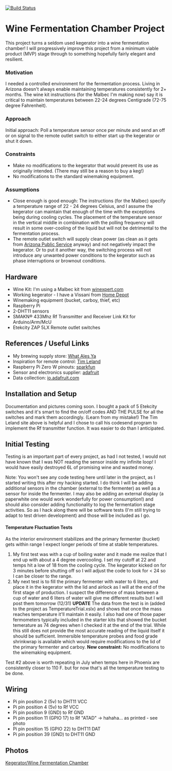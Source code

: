 [![Build Status](https://travis-ci.org/b4youleap/wineferm.svg?branch=master)](https://travis-ci.org/b4youleap/wineferm)
# Wine Fermentation Chamber Project
This project turns a seldom used kegerator into a wine fermentation chamber! I will progressively improve this project from a minimum viable product (MVP) stage through to something hopefully fairly elegant and resilient.

### Motivation
I needed a controlled environment for the fermentation process. Living in Arizona doesn't always enable maintaining temperatures consistently for 2+ months. The wine kit instructions (for the Malbec I'm making now) say it is critical to maintain temperatures between 22-24 degrees Centigrade (72-75 degree Fahrenheit).

### Approach
Initial approach: Poll a temperature sensor once per minute and send an off or on signal to the remote outlet switch to either start up the kegerator or shut it down.

### Constraints
* Make no modifications to the kegerator that would prevent its use as originally intended. (There may still be a reason to buy a keg!)
* No modifications to the standard winemaking equipment.

### Assumptions
* Close enough is good enough: The instructions (for the Malbec) specify a temperature range of 22 - 24 degrees Celsius, and I assume the kegerator can maintain that enough of the time with the exceptions being during cooling cycles. The placement of the temperature sensor in the vertical middle in combination with the polling frequency will result in some over-cooling of the liquid but will not be detrimental to the fermentation process.
* The remote outlet switch will supply clean power (as clean as it gets from [Arizona Public Service](https://www.aps.com/) anyway) and not negatively impact the kegerator. Or to put it another way, the switching process will not introduce any unwanted power conditions to the kegerator such as phase interruptions or brownout conditions.

## Hardware
* Wine Kit: I'm using a Malbec kit from [winexpert.com](https://winexpert.com)
* Working kegerator - I have a Vissani from [Home Depot](https://www.homedepot.com/catalog/pdfImages/89/894db3fc-a2a8-4a2d-a149-49658eb58ddd.pdf)
* Winemaking equipment (bucket, carboy, thief, etc)
* Raspberry Pi
* 2-DHT11 sensors
* SMAKN® 433Mhz Rf Transmitter and Receiver Link Kit for Arduino/Arm/McU
* Etekcity ZAP 5LX Remote outlet switches

## References / Useful Links
* My brewing supply store: [What Ales Ya](http://whatalesya.com)
* Inspiration for remote control: [Tim Leland](https://timleland.com/wireless-power-outlets/)
* Raspberry Pi Zero W pinouts: [sparkfun](https://cdn.sparkfun.com/assets/learn_tutorials/6/7/6/PiZero_1.pdf)
* Sensor and electronics supplier: [adafruit](https://www.adafruit.com/)
* Data collection: [io.adafruit.com](https://io.adafruit.com/)

## Installation and Setup
Documentation and pictures coming soon. I bought a pack of 5 Etekcity switches and it's smart to find the on/off codes AND THE PULSE for all the switches and mark them accordingly. (Learn from my mistake!) The Tim Leland site above is helpful and I chose to call his codesend program to implement the Rf transmitter function. It was easier to do than I anticipated.

## Initial Testing
Testing is an important part of every project, as had I not tested, I would not have known that I was NOT reading the sensor inside my infinite loop! I would have easily destroyed 6L of promising wine and wasted money. 

Note: You won't see any code testing here until later in the project, as I started writing this after my hacking started. I do think I will be adding additional sensors in the chamber (external to the fermenter) as well as a sensor for inside the fermenter. I may also be adding an external display (a paperwhite one would work wonderfully for power consumption!) and should also consider adding functionality to log the fermentation stage activities. So as I hack along there will be software tests (I'm still trying to adapt to test driven development) and those will be included as I go.

#### Temperature Fluctuation Tests
As the interior environment stabilizes and the primary fermenter (bucket) gets within range I expect longer periods of time at stable temperatures.
1. My first test was with a cup of boiling water and it made me realize that I end up with about a 4 degree overcooling. I set my cutoff at 22 and temps hit a low of 18 from the cooling cycle. The kegerator kicked on for 3 minutes before shutting off so I will adjust the code to look for < 24 so I can be closer to the range. 
2. My next test is to fill the primary fermenter with water to 6 liters, and place it in the kegerator with the lid and airlock as I will at the end of the first stage of production.  I suspect the difference of mass between a cup of water and 6 liters of water will give me different results but I will post them tomorrow (12/31) **UPDATE** The data from the test is in (added to the project as TemperatureTrial.xslx) and shows that once the mass reaches temperature it'll maintain it easily. I also had one of those paper fermometers typically included in the starter kits that showed the bucket temerature as 74 degrees when I checked it at the end of the trial. While this still does not provide the most accurate reading of the liquid itself it should be sufficient. Immersible temperature probes and food grade shrinkwrap is available which would require modifications to the lid of the primary fermenter and carboy. **New constraint:** No modifications to the winemaking equipment.

Test #2 above is worth repeating in July when temps here in Phoenix are consistently closer to 110 F. but for now that's all the temperature testing to be done.

## Wiring
* Pi pin position 2 (5v) to DHT11 VCC
* Pi pin position 4 (5v) to Rf VCC
* Pi pin position 9 (GND) to Rf GND
* Pi pin position 11 (GPIO 17) to Rf "ATAD" -> hahaha... as printed - see photo
* Pi pin position 15 (GPIO 22) to DHT11 DAT
* Pi pin position 39 (GND) to DHT11 GND

## Photos
[Kegerator/Wine Fermentation Chamber](https://raw.githubusercontent.com/b4youleap/b4youleap.github.io/master/images/winefermexterior.jpg)

